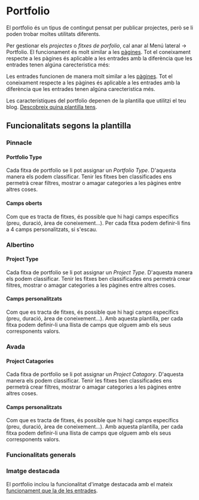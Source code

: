 # Portfolio

<link rel="stylesheet" href="../estils.css" />

El portfolio és un tipus de contingut pensat per publicar projectes, però se li poden trobar moltes utilitats diferents.

Per gestionar els *projectes* o *fitxes de porfolio*, cal anar al Menú lateral → Portfolio. El funcionament és molt similar a les [pàgines](pagines.md#gestionar-les-pagines). Tot el coneixament respecte a les pàgines és aplicable a les entrades amb la diferència que les entrades tenen algúna carecteristica més:

Les entrades funcionen de manera molt similar a les [pàgines](pagines.md#gestionar-les-pagines). Tot el coneixament respecte a les pàgines és aplicable a les entrades amb la diferència que les entrades tenen algúna carecteristica més.

<div class="hint info">

Les característiques del portfolio depenen de la plantilla que utilitzi el teu blog. <a href="../introduccio/plantilles.md#com-saber-quin-tema-utilitza-el-teu-blog">Descobreix quina plantilla tens</a>.

</div>

## Funcionalitats segons la plantilla

### Pinnacle

#### Portfolio Type

Cada fitxa de portfolio se li pot assignar un *Portfolio Type*. D'aquesta manera els podem classificar. Tenir les fitxes ben classificades ens permetrà crear filtres, mostrar o amagar categories a les pàgines entre altres coses.

#### Camps oberts

Com que es tracta de fitxes, és possible que hi hagi camps específics (preu, duració, àrea de coneixement...). Per cada fitxa podem definir-li fins a 4 camps personalitzats, si s'escau.

### Albertino

#### Project Type

Cada fitxa de portfolio se li pot assignar un *Project Type*. D'aquesta manera els podem classificar. Tenir les fitxes ben classificades ens permetrà crear filtres, mostrar o amagar categories a les pàgines entre altres coses.

#### Camps personalitzats

Com que es tracta de fitxes, és possible que hi hagi camps específics (preu, duració, àrea de coneixement...). Amb aquesta plantilla, per cada fitxa podem definir-li una llista de camps que olguem amb els seus corresponents valors.

### Avada

#### Project Catagories

Cada fitxa de portfolio se li pot assignar un *Project Catagory*. D'aquesta manera els podem classificar. Tenir les fitxes ben classificades ens permetrà crear filtres, mostrar o amagar categories a les pàgines entre altres coses.

#### Camps personalitzats

Com que es tracta de fitxes, és possible que hi hagi camps específics (preu, duració, àrea de coneixement...). Amb aquesta plantilla, per cada fitxa podem definir-li una llista de camps que olguem amb els seus corresponents valors.

<!--#### Portfolio Skills

<span class="pendent">...</span>

#### Portfolio Tags

<span class="pendent">...</span> -->

### Funcionalitats generals

### Imatge destacada

El portfolio inclou la funcionalitat d'imatge destacada amb el mateix [funcionament que la de les entrades](entrades.md#imatge-destacada).
